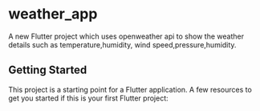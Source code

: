 # weather_app

A new Flutter project which  uses openweather api to show the weather details such as temperature,humidity,
wind speed,pressure,humidity.

## Getting Started
This project is a starting point for a Flutter application.
A few resources to get you started if this is your first Flutter project:


 
 
